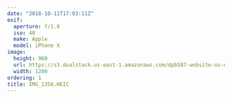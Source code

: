 ```yaml
---
date: "2018-10-11T17:03:11Z"
exif:
  aperture: f/1.8
  iso: 40
  make: Apple
  model: iPhone X
image:
  height: 960
  url: https://s3.dualstack.us-east-1.amazonaws.com/dpb587-website-us-east-1/asset/gallery/2018-europe-trip/bffcab16-eea7-b901-2d4b-027dac14496d~1280.jpg
  width: 1280
ordering: 1
title: IMG_1356.HEIC
---
```

